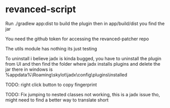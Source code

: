 # revanced-script

Run ./gradlew app:dist to build the plugin then in app/build/dist you find the jar

You need the github token for accessing the revanced-patcher repo


The utils module has nothing its just testing

To uninstall i believe jadx is kinda bugged, you have to uninstall the plugin from UI and then find the folder where jadx installs plugins and delete the jar there in windows is %appdata%\Roaming\skylot\jadx\config\plugins\installed


TODO: right click button to copy fingerprint

TODO: Fix jumping to nested classes not working, this is a jadx issue tho, might need to find a better way to translate short 